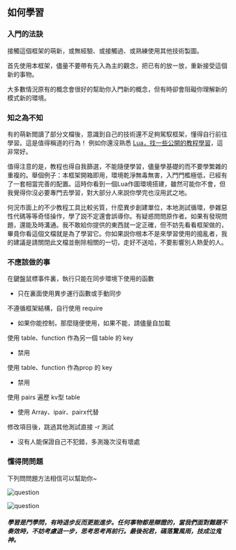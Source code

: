 ## 如何學習

### 入門的法訣

接觸這個框架的萌新，或無經驗、或接觸過、或熟練使用其他技術製圖。

首先使用本框架，儘量不要帶有先入為主的觀念，把已有的放一放，重新接受這個新的事物。

大多數情況原有的概念會很好的幫助你入門新的概念，但有時卻會阻礙你理解新的模式新的環境。

### 知之為不知

有的萌新閲讀了部分文檔後，意識到自己的技術還不足夠駕馭框架，懂得自行前往學習。這是值得稱道的行為！ 例如你還沒熟悉 [Lua，找一些公開的教程學習](https://www.runoob.com/lua/lua-tutorial.html)，這非常好。

值得注意的是，教程也得自我篩選，不能隨便學習，儘量學基礎的而不要學繁雜的重複的。舉個例子：本框架開箱即用，環境乾淨無毒無害，入門門檻極低，已經有了一套相當完善的配置。這時你看到一個Lua作圖環境搭建，雖然可能你不會，但我覺得你沒必要專門去學習，對大部分人來説你學完也沒用武之地。

何況市面上的不少教程工具比較劣質，什麼異步創建單位，本地測試循環，參雜惡性代碼等等奇怪操作，學了説不定還會誤導你。有疑惑問問原作者。如果有發現問題，還能及時溝通。我不敢給你提供的東西就一定正確，但不妨先看看框架做的，畢竟你看這個文檔就是為了學習它。你如果説你根本不是來學習使用的搗亂者，我的建議是請關閉此文檔並刪除相關的一切，走好不送哈，不要影響別人熱愛的人。

### 不應該做的事

在鍵盤鼠標事件裏，執行只能在同步環境下使用的函數

* 只在裏面使用異步運行函數或手動同步

不遵循框架結構，自行使用 require

* 如果你能控制，那麼隨便使用，如果不能，請儘量自加載

使用 table、function 作為另一個 table 的 key

* 禁用

使用 table、function 作為prop 的 key

* 禁用

使用 pairs 遍歷 kv型 table

* 使用 Array、ipair、pairx代替

修改項目後，跳過其他測試直接 -r 測試

* 沒有人能保證自己不犯錯，多測幾次沒有壞處

### 懂得問問題

下列問問題方法相信可以幫助你~

![question](https://gitlab.com/h-document/lik/-/raw/main/assets/question1.png)

![question](https://gitlab.com/h-document/lik/-/raw/main/assets/question2.png)

##### 學習是門學問，有時退步反而更能進步。任何事物都是辯證的，當我們面對難題不奏效時，不妨考慮退一步，思考思考再前行。最後祝君，碼落驚風雨，技成泣鬼神。
